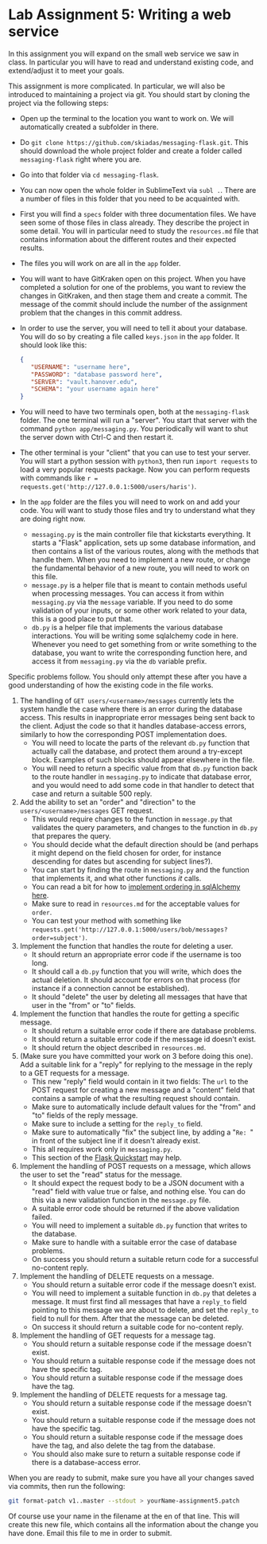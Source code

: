 Lab Assignment 5: Writing a web service
=======================================

In this assignment you will expand on the small web service we saw in class. In particular you will have to read and understand existing code, and extend/adjust it to meet your goals.

This assignment is more complicated. In particular, we will also be introduced to maintaining a project via git. You should start by cloning the project via the following steps:

- Open up the terminal to the location you want to work on. We will automatically created a subfolder in there.
- Do `git clone https://github.com/skiadas/messaging-flask.git`. This should download the whole project folder and create a folder called `messaging-flask` right where you are.
- Go into that folder via `cd messaging-flask`.
- You can now open the whole folder in SublimeText via `subl .`. There are a number of files in this folder that you need to be acquainted with.
- First you will find a `specs` folder with three documentation files. We have seen some of those files in class already. They describe the project in some detail. You will in particular need to study the `resources.md` file that contains information about the different routes and their expected results.
- The files you will work on are all in the `app` folder.
- You will want to have GitKraken open on this project. When you have completed a solution for one of the problems, you want to review the changes in GitKraken, and then stage them and create a commit. The message of the commit should include the number of the assignment problem that the changes in this commit address.
- In order to use the server, you will need to tell it about your database. You will do so by creating a file called `keys.json` in the `app` folder. It should look like this:
   ```json
   {
      "USERNAME": "username here",
      "PASSWORD": "database password here",
      "SERVER": "vault.hanover.edu",
      "SCHEMA": "your username again here"
   }
   ```

- You will need to have two terminals open, both at the `messaging-flask` folder. The one terminal will run a "server". You start that server with the command `python app/messaging.py`. You periodically will want to shut the server down with Ctrl-C and then restart it.
- The other terminal is your "client" that you can use to test your server. You will start a python session with `python3`, then run `import requests` to load a very popular requests package. Now you can perform requests with commands like `r = requests.get('http://127.0.0.1:5000/users/haris')`.
- In the `app` folder are the files you will need to work on and add your code. You will want to study those files and try to understand what they are doing right now.
    - `messaging.py` is the main controller file that kickstarts everything. It starts a "Flask" application, sets up some database information, and then contains a list of the various routes, along with the methods that handle them. When you need to implement a new route, or change the fundamental behavior of a new route, you will need to work on this file.
    - `message.py` is a helper file that is meant to contain methods useful when processing messages. You can access it from within `messaging.py` via the `message` variable. If you need to do some validation of your inputs, or some other work related to your data, this is a good place to put that.
    - `db.py` is a helper file that implements the various database interactions. You will be writing some sqlalchemy code in here. Whenever you need to get something from or write something to the database, you want to write the corresponding function here, and access it from `messaging.py` via the `db` variable prefix.

Specific problems follow. You should only attempt these after you have a good understanding of how the existing code in the file works.

1. The handling of `GET users/<username>/messages` currently lets the system handle the case where there is an error during the database access. This results in inappropriate error messages being sent back to the client. Adjust the code so that it handles database-access errors, similarly to how the corresponding POST implementation does.
    - You will need to locate the parts of the relevant `db.py` function that actually call the database, and protect them around a try-except block. Examples of such blocks should appear elsewhere in the file.
    - You will need to return a specific value from that `db.py` function back to the route handler in `messaging.py` to indicate that database error, and you would need to add some code in that handler to detect that case and return a suitable 500 reply.
2. Add the ability to set an "order" and "direction" to the `users/<username>/messages` GET request.
    - This would require changes to the function in `message.py` that validates the query parameters, and changes to the function in `db.py` that prepares the query.
    - You should decide what the default direction should be (and perhaps it might depend on the field chosen for order, for instance descending for dates but ascending for subject lines?).
    - You can start by finding the route in `messaging.py` and the function that implements it, and what other functions *it* calls.
    - You can read a bit for how to [implement ordering in sqlAlchemy here](http://docs.sqlalchemy.org/en/rel_0_9/core/tutorial.html#ordering-grouping-limiting-offset-ing).
    - Make sure to read in `resources.md` for the acceptable values for `order`.
    - You can test your method with something like `requests.get('http://127.0.0.1:5000/users/bob/messages?order=subject')`.
3. Implement the function that handles the route for deleting a user.
    - It should return an appropriate error code if the username is too long.
    - It should call a `db.py` function that you will write, which does the actual deletion. It should account for errors on that process (for instance if a connection cannot be established).
    - It should "delete" the user by deleting all messages that have that user in the "from" or "to" fields.
4. Implement the function that handles the route for getting a specific message.
    - It should return a suitable error code if there are database problems.
    - It should return a suitable error code if the message id doesn't exist.
    - It should return the object described in `resources.md`.
5. (Make sure you have committed your work on 3 before doing this one). Add a suitable link for a "reply" for replying to the message in the reply to a GET requests for a message.
    - This new "reply" field would contain in it two fields: The `url` to the POST request for creating a new message and a "content" field that contains a sample of what the resulting request should contain.
    - Make sure to automatically include default values for the "from" and "to" fields of the reply message.
    - Make sure to include a setting for the `reply_to` field.
    - Make sure to automatically "fix" the subject line, by adding a "`Re: `" in front of the subject line if it doesn't already exist.
    - This all requires work only in `messaging.py`.
    - This section of the [Flask Quickstart](http://flask.pocoo.org/docs/0.11/quickstart/#url-building) may help.
6. Implement the handling of POST requests on a message, which allows the user to set the "read" status for the message.
    - It should expect the request body to be a JSON document with a "read" field with value true or false, and nothing else. You can do this via a new validation function in the `message.py` file.
    - A suitable error code should be returned if the above validation failed.
    - You will need to implement a suitable `db.py` function that writes to the database.
    - Make sure to handle with a suitable error the case of database problems.
    - On success you should return a suitable return code for a successful no-content reply.
7. Implement the handling of DELETE requests on a message.
    - You should return a suitable error code if the message doesn't exist.
    - You will need to implement a suitable function in `db.py` that deletes a message. It must first find all messages that have a `reply_to` field pointing to this message we are about to delete, and set the `reply_to` field to null for them. After that the message can be deleted.
    - On success it should return a suitable code for no-content reply.
8. Implement the handling of GET requests for a message tag.
    - You should return a suitable response code if the message doesn't exist.
    - You should return a suitable response code if the message does not have the specific tag.
    - You should return a suitable response code if the message does have the tag.
9. Implement the handling of DELETE requests for a message tag.
    - You should return a suitable response code if the message doesn't exist.
    - You should return a suitable response code if the message does not have the specific tag.
    - You should return a suitable response code if the message does have the tag, and also delete the tag from the database.
    - You should also make sure to return a suitable response code if there is a database-access error.



When you are ready to submit, make sure you have all your changes saved via commits, then run the following:
```bash
git format-patch v1..master --stdout > yourName-assignment5.patch
```
Of course use your name in the filename at the en of that line. This will create this new file, which contains all the information about the change you have done. Email this file to me in order to submit.

